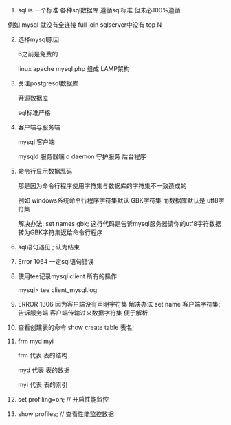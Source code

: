 1. sql is 一个标准  各种sql数据库 遵循sql标准 但未必100%遵循

例如 mysql 就没有全连接 full join  sqlserver中没有 top N

2. 选择mysql原因
	
	6之前是免费的
	
	linux apache mysql php  组成 LAMP架构
	
3. 关注postgresql数据库
	
	开源数据库
	
	sql标准严格
	
4. 客户端与服务端
	
	mysql	客户端
	
	mysqld  服务器端  d daemon 守护服务 后台程序

5. 命令行显示数据乱码
	
	那是因为命令行程序使用字符集与数据库的字符集不一致造成的
	
	例如 windows系统命令行程序字符集默认 GBK字符集 而数据库默认是 utf8字符集
	
	解决办法: set names gbk; 这行代码是告诉mysql服务器请你的utf8字符数据转为GBK字符集返给命令行程序

6. sql语句遇见 ; 认为结束 

7. Error 1064 一定sql语句错误

8. 使用tee记录mysql client 所有的操作
	
	mysql> tee client_mysql.log 
	
9. ERROR 1306 因为客户端没有声明字符集  解决办法 set name 客户端字符集;  告诉服务端 客户端传输过来数据字符集 便于解析

10. 查看创建表的命令 show create table 表名;

11. frm myd myi
	
	frm 代表 表的结构
	
	myd 代表 表的数据
	
	myi 代表 表的索引
	
12. set profiling=on; // 开启性能监控

13. show  profiles; // 查看性能监控数据
